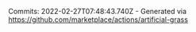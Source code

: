 Commits: 2022-02-27T07:48:43.740Z - Generated via https://github.com/marketplace/actions/artificial-grass
<br>
